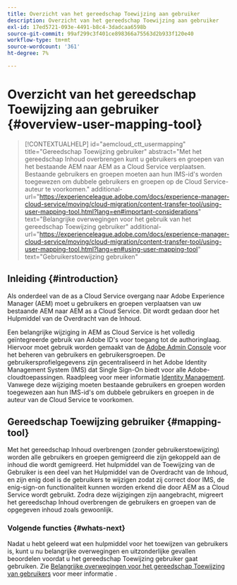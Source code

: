 ```yaml
---
title: Overzicht van het gereedschap Toewijzing aan gebruiker
description: Overzicht van het gereedschap Toewijzing aan gebruiker
exl-id: 17ed5721-093e-4491-b8c4-3dadcaa6598b
source-git-commit: 99af299c3f401ce898366a75563d2b933f120e40
workflow-type: tm+mt
source-wordcount: '361'
ht-degree: 7%

---
```


# Overzicht van het gereedschap Toewijzing aan gebruiker {#overview-user-mapping-tool}

>[!CONTEXTUALHELP]
>id="aemcloud_ctt_usermapping"
>title="Gereedschap Toewijzing gebruiker"
>abstract="Met het gereedschap Inhoud overbrengen kunt u gebruikers en groepen van het bestaande AEM naar AEM as a Cloud Service verplaatsen. Bestaande gebruikers en groepen moeten aan hun IMS-id&#39;s worden toegewezen om dubbele gebruikers en groepen op de Cloud Service-auteur te voorkomen."
>additional-url="https://experienceleague.adobe.com/docs/experience-manager-cloud-service/moving/cloud-migration/content-transfer-tool/using-user-mapping-tool.html?lang=en#important-considerations" text="Belangrijke overwegingen voor het gebruik van het gereedschap Toewijzing gebruiker"
>additional-url="https://experienceleague.adobe.com/docs/experience-manager-cloud-service/moving/cloud-migration/content-transfer-tool/using-user-mapping-tool.html?lang=en#using-user-mapping-tool" text="Gebruikerstoewijzing gebruiken"

## Inleiding {#introduction}

Als onderdeel van de as a Cloud Service overgang naar Adobe Experience Manager (AEM) moet u gebruikers en groepen verplaatsen van uw bestaande AEM naar AEM as a Cloud Service. Dit wordt gedaan door het Hulpmiddel van de Overdracht van de Inhoud.

Een belangrijke wijziging in AEM as Cloud Service is het volledig geïntegreerde gebruik van Adobe ID&#39;s voor toegang tot de authoringlaag.  Hiervoor moet gebruik worden gemaakt van de [Adobe Admin Console](https://helpx.adobe.com/nl/enterprise/using/admin-console.html) voor het beheren van gebruikers en gebruikersgroepen. De gebruikersprofielgegevens zijn gecentraliseerd in het Adobe Identity Management System (IMS) dat Single Sign-On biedt voor alle Adobe-cloudtoepassingen. Raadpleeg voor meer informatie [Identity Management](https://experienceleague.adobe.com/docs/experience-manager-cloud-service/overview/what-is-new-and-different.html?lang=en#identity-management). Vanwege deze wijziging moeten bestaande gebruikers en groepen worden toegewezen aan hun IMS-id&#39;s om dubbele gebruikers en groepen in de auteur van de Cloud Service te voorkomen.

## Gereedschap Toewijzing gebruiker {#mapping-tool}

Met het gereedschap Inhoud overbrengen (zonder gebruikerstoewijzing) worden alle gebruikers en groepen gemigreerd die zijn gekoppeld aan de inhoud die wordt gemigreerd. Het hulpmiddel van de Toewijzing van de Gebruiker is een deel van het Hulpmiddel van de Overdracht van de Inhoud, en zijn enig doel is de gebruikers te wijzigen zodat zij correct door IMS, de enig-sign-on functionaliteit kunnen worden erkend die door AEM as a Cloud Service wordt gebruikt. Zodra deze wijzigingen zijn aangebracht, migreert het gereedschap Inhoud overbrengen de gebruikers en groepen van de opgegeven inhoud zoals gewoonlijk.

### Volgende functies {#whats-next}

Nadat u hebt geleerd wat een hulpmiddel voor het toewijzen van gebruikers is, kunt u nu belangrijke overwegingen en uitzonderlijke gevallen beoordelen voordat u het gereedschap Toewijzing gebruiker gaat gebruiken. Zie [Belangrijke overwegingen voor het gereedschap Toewijzing van gebruikers](/help/journey-migration/content-transfer-tool/user-mapping-tool/considerations-user-mapping-tool.md) voor meer informatie .
